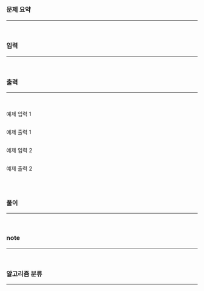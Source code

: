 [](https://www.acmicpc.net/problem/)  
=====

### 문제 요약

-----

<br>

### 입력

-----

<br>

### 출력

-----

<br>

예제 입력 1  
```

```  
예제 출력 1  
```

```

예제 입력 2  
```

```  
예제 출력 2  
```

```
<br>

### 풀이  
  
-----

<br>

### note  

-----

<br>

### 알고리즘 분류

-----
